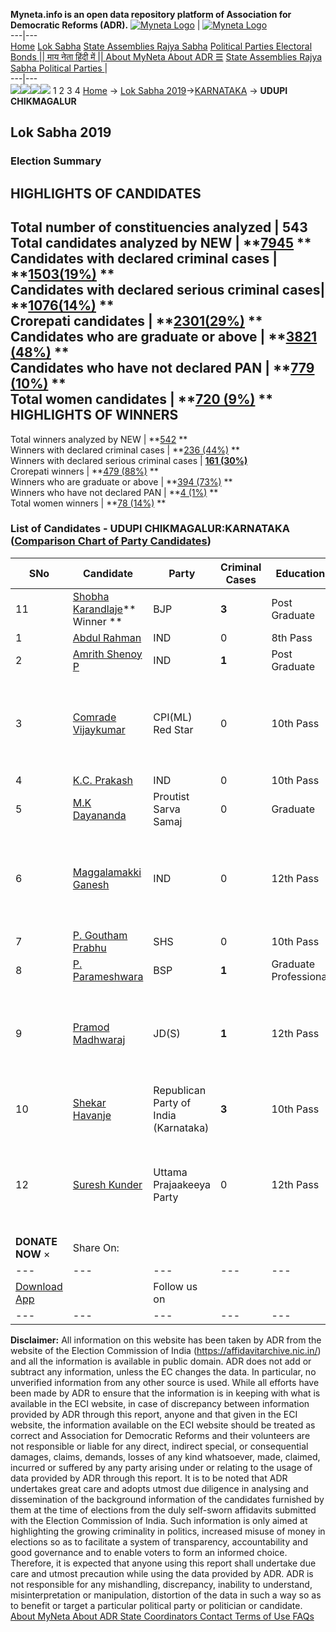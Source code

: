 **Myneta.info is an open data repository platform of Association for Democratic Reforms (ADR).**
[![Myneta Logo](https://www.myneta.info/lib/img/myneta-logo.png)](https://www.myneta.info/) | [![Myneta Logo](https://www.myneta.info/lib/img/adr-logo.png)](https://adrindia.org)  
---|---  
[Home](https://www.myneta.info/) [Lok Sabha](https://www.myneta.info/#ls "Lok Sabha") [ State Assemblies ](https://www.myneta.info/#sa "State Assemblies") [Rajya Sabha](https://www.myneta.info/#rs "Rajya Sabha") [Political Parties ](https://www.myneta.info/party "Political Parties") [ Electoral Bonds ](https://www.myneta.info/electoral_bonds "Electoral Bonds") [ || माय नेता हिंदी में || ](https://translate.google.co.in/translate?prev=hp&hl=en&js=y&u=www.myneta.info&sl=en&tl=hi&history_state0=) [ About MyNeta ](https://adrindia.org/content/about-myneta) [ About ADR ](https://adrindia.org/about-adr/who-we-are) [☰](javascript:void\(0\))
[ State Assemblies ](https://www.myneta.info/#sa "State Assemblies") [ Rajya Sabha ](https://www.myneta.info/#rs "Rajya Sabha") [ Political Parties ](https://www.myneta.info/party "Political Parties")
|   
---|---  
![](https://www.myneta.info/lib/img/banner/banner-1.png)![](https://www.myneta.info/lib/img/banner/banner-2.png)![](https://www.myneta.info/lib/img/banner/banner-3.png)![](https://www.myneta.info/lib/img/banner/banner-4.png)
1  2  3  4 
[Home](https://www.myneta.info/) → [Lok Sabha 2019](https://www.myneta.info/LokSabha2019/)→[KARNATAKA](https://www.myneta.info/LokSabha2019/index.php?action=show_constituencies&state_id=43) → **UDUPI CHIKMAGALUR**
### 
## Lok Sabha 2019
###  Election Summary 
HIGHLIGHTS OF CANDIDATES  
---  
Total number of constituencies analyzed |  543   
Total candidates analyzed by NEW | **[7945](https://www.myneta.info/LokSabha2019/index.php?action=summary&subAction=candidates_analyzed&sort=candidate#summary) **  
Candidates with declared criminal cases | **[1503(19%)](https://www.myneta.info/LokSabha2019/index.php?action=summary&subAction=crime&sort=candidate#summary) **  
Candidates with declared serious criminal cases| **[1076(14%)](https://www.myneta.info/LokSabha2019/index.php?action=summary&subAction=serious_crime&sort=candidate#summary) **  
Crorepati candidates | **[2301(29%)](https://www.myneta.info/LokSabha2019/index.php?action=summary&subAction=crorepati&sort=candidate#summary) **  
Candidates who are graduate or above | **[3821 (48%)](https://www.myneta.info/LokSabha2019/index.php?action=summary&subAction=education&sort=candidate#summary) **  
Candidates who have not declared PAN | **[779 (10%)](https://www.myneta.info/LokSabha2019/index.php?action=summary&subAction=without_pan&sort=candidate#summary) **  
Total women candidates | **[720 (9%)](https://www.myneta.info/LokSabha2019/index.php?action=summary&subAction=women_candidate&sort=candidate#summary) **  
HIGHLIGHTS OF WINNERS  
---  
Total winners analyzed by NEW | **[542](https://www.myneta.info/LokSabha2019/index.php?action=summary&subAction=winner_analyzed&sort=candidate#summary) **  
Winners with declared criminal cases | **[236 (44%)](https://www.myneta.info/LokSabha2019/index.php?action=summary&subAction=winner_crime&sort=candidate#summary) **  
Winners with declared serious criminal cases | **[161 (30%)](https://www.myneta.info/LokSabha2019/index.php?action=summary&subAction=winner_serious_crime&sort=candidate#summary)**  
Crorepati winners | **[479 (88%)](https://www.myneta.info/LokSabha2019/index.php?action=summary&subAction=winner_crorepati&sort=candidate#summary) **  
Winners who are graduate or above | **[394 (73%)](https://www.myneta.info/LokSabha2019/index.php?action=summary&subAction=winner_education&sort=candidate#summary) **  
Winners who have not declared PAN | **[4 (1%)](https://www.myneta.info/LokSabha2019/index.php?action=summary&subAction=winner_without_pan&sort=candidate#summary) **  
Total women winners | **[78 (14%)](https://www.myneta.info/LokSabha2019/index.php?action=summary&subAction=winner_women&sort=candidate#summary) **  
### List of Candidates - UDUPI CHIKMAGALUR:KARNATAKA ([Comparison Chart of Party Candidates](https://www.myneta.info/LokSabha2019/comparisonchart.php?constituency_id=601))
SNo | Candidate| Party| Criminal Cases| Education| Age| Total Assets| Liabilities  
---|---|---|---|---|---|---|---  
11  | [Shobha Karandlaje](https://www.myneta.info/LokSabha2019/candidate.php?candidate_id=4958)** Winner ** | BJP | **3** | Post Graduate| 52 | Rs 10,48,72,668 ~ 10 Crore+ | Rs 4,99,36,840 ~ 4 Crore+  
1  | [Abdul Rahman](https://www.myneta.info/LokSabha2019/candidate.php?candidate_id=7072) | IND | 0 | 8th Pass| 34 | Rs 3,34,000 ~ 3 Lacs+ | Rs 18,40,000 ~ 18 Lacs+  
2  | [Amrith Shenoy P](https://www.myneta.info/LokSabha2019/candidate.php?candidate_id=7071) | IND | **1** | Post Graduate| 41 | Rs 28,49,00,000 ~ 28 Crore+ | Rs 34,25,000 ~ 34 Lacs+  
3  | [Comrade Vijaykumar](https://www.myneta.info/LokSabha2019/candidate.php?candidate_id=7066) | CPI(ML) Red Star | 0 | 10th Pass| 45 | ![](https://myneta.info/image_v2.php?myneta_folder=LokSabha2019&candidate_id=7066&col=ta) | ![](https://myneta.info/image_v2.php?myneta_folder=LokSabha2019&candidate_id=7066&col=lia)  
4  | [K.C. Prakash](https://www.myneta.info/LokSabha2019/candidate.php?candidate_id=7070) | IND | 0 | 10th Pass| 54 | Rs 32,90,000 ~ 32 Lacs+ | Rs 0 ~   
5  | [M.K Dayananda](https://www.myneta.info/LokSabha2019/candidate.php?candidate_id=7061) | Proutist Sarva Samaj | 0 | Graduate| 69 | Rs 3,13,15,500 ~ 3 Crore+ | Rs 13,00,000 ~ 13 Lacs+  
6  | [Maggalamakki Ganesh](https://www.myneta.info/LokSabha2019/candidate.php?candidate_id=7060) | IND | 0 | 12th Pass| 56 | ![](https://myneta.info/image_v2.php?myneta_folder=LokSabha2019&candidate_id=7060&col=ta) | ![](https://myneta.info/image_v2.php?myneta_folder=LokSabha2019&candidate_id=7060&col=lia)  
7  | [P. Goutham Prabhu](https://www.myneta.info/LokSabha2019/candidate.php?candidate_id=7064) | SHS | 0 | 10th Pass| 31 | Rs 24,08,385 ~ 24 Lacs+ | Rs 7,00,000 ~ 7 Lacs+  
8  | [P. Parameshwara](https://www.myneta.info/LokSabha2019/candidate.php?candidate_id=7069) | BSP | **1** | Graduate Professional| 43 | Rs 49,94,000 ~ 49 Lacs+ | Rs 0 ~   
9  | [Pramod Madhwaraj](https://www.myneta.info/LokSabha2019/candidate.php?candidate_id=7065) | JD(S) | **1** | 12th Pass| 50 | ![](https://myneta.info/image_v2.php?myneta_folder=LokSabha2019&candidate_id=7065&col=ta) | ![](https://myneta.info/image_v2.php?myneta_folder=LokSabha2019&candidate_id=7065&col=lia)  
10  | [Shekar Havanje](https://www.myneta.info/LokSabha2019/candidate.php?candidate_id=7067) | Republican Party of India (Karnataka) | **3** | 10th Pass| 0 | Rs 12,65,000 ~ 12 Lacs+ | Rs 1,00,000 ~ 1 Lacs+  
12  | [Suresh Kunder](https://www.myneta.info/LokSabha2019/candidate.php?candidate_id=7062) | Uttama Prajaakeeya Party | 0 | 12th Pass| 64 | ![](https://myneta.info/image_v2.php?myneta_folder=LokSabha2019&candidate_id=7062&col=ta) | ![](https://myneta.info/image_v2.php?myneta_folder=LokSabha2019&candidate_id=7062&col=lia)  
|  **DONATE NOW** × |  Share On:  | [](https://api.whatsapp.com/send?text=https%3A%2F%2Fmyneta.info%2Fpunjab2022%2Findex.php%3Faction%3Dshow_constituencies%26state_id%3D19) | [](https://www.facebook.com/sharer/sharer.php?u=https%3A%2F%2Fmyneta.info%2Fpunjab2022%2Findex.php%3Faction%3Dshow_constituencies%26state_id%3D19) | [](https://twitter.com/share?url=https%3A%2F%2Fmyneta.info%2Fpunjab2022%2Findex.php%3Faction%3Dshow_constituencies%26state_id%3D19)  
---|---|---|---|---  
| [ Download App ](https://play.google.com/store/apps/details?id=com.webrosoft.myneta1&pcampaignid=pcampaignidMKT-Other-global-all-co-prtnr-py-PartBadge-Mar2515-1) | [](https://play.google.com/store/apps/details?id=com.webrosoft.myneta1&pcampaignid=pcampaignidMKT-Other-global-all-co-prtnr-py-PartBadge-Mar2515-1) |  Follow us on  | [](https://www.facebook.com/adrindia.org/) | [](https://twitter.com/adrspeaks) | [](https://groups.google.com/g/national-election-watch?hl=en&pli=1) | [](https://www.instagram.com/adrspeaks/) | [](https://www.youtube.com/user/adrspeaks) | [](https://sharechat.com/profile/adrspeaks)  
---|---|---|---|---|---|---|---|---  
**Disclaimer:** All information on this website has been taken by ADR from the website of the Election Commission of India (https://affidavitarchive.nic.in/) and all the information is available in public domain. ADR does not add or subtract any information, unless the EC changes the data. In particular, no unverified information from any other source is used. While all efforts have been made by ADR to ensure that the information is in keeping with what is available in the ECI website, in case of discrepancy between information provided by ADR through this report, anyone and that given in the ECI website, the information available on the ECI website should be treated as correct and Association for Democratic Reforms and their volunteers are not responsible or liable for any direct, indirect special, or consequential damages, claims, demands, losses of any kind whatsoever, made, claimed, incurred or suffered by any party arising under or relating to the usage of data provided by ADR through this report. It is to be noted that ADR undertakes great care and adopts utmost due diligence in analysing and dissemination of the background information of the candidates furnished by them at the time of elections from the duly self-sworn affidavits submitted with the Election Commission of India. Such information is only aimed at highlighting the growing criminality in politics, increased misuse of money in elections so as to facilitate a system of transparency, accountability and good governance and to enable voters to form an informed choice. Therefore, it is expected that anyone using this report shall undertake due care and utmost precaution while using the data provided by ADR. ADR is not responsible for any mishandling, discrepancy, inability to understand, misinterpretation or manipulation, distortion of the data in such a way so as to benefit or target a particular political party or politician or candidate. 
[ About MyNeta ](https://adrindia.org/content/about-myneta) [ About ADR ](https://adrindia.org/about-adr/who-we-are) [ State Coordinators ](https://adrindia.org/about-adr/state-coordinators) [ Contact ](https://adrindia.org/contact-us) [ Terms of Use ](https://adrindia.org/content/adr-terms-use) [ FAQs ](https://adrindia.org/content/faqs)
